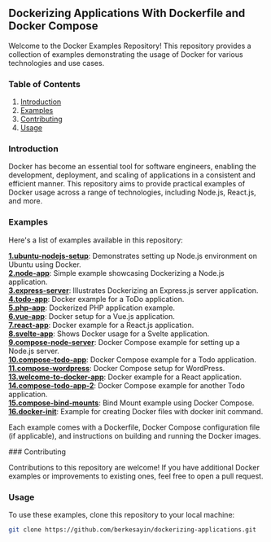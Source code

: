 ## Dockerizing Applications With Dockerfile and Docker Compose

Welcome to the Docker Examples Repository! This repository provides a collection of examples demonstrating the usage of Docker for various technologies and use cases.

### Table of Contents

1. [Introduction](#introduction)
2. [Examples](#examples)
3. [Contributing](#contributing)
4. [Usage](#usage)

### Introduction

Docker has become an essential tool for software engineers, enabling the development, deployment, and scaling of applications in a consistent and efficient manner. This repository aims to provide practical examples of Docker usage across a range of technologies, including Node.js, React.js, and more.

### Examples

Here's a list of examples available in this repository:

[**1.ubuntu-nodejs-setup**](1.ubuntu-nodejs-setup/): Demonstrates setting up Node.js environment on Ubuntu using Docker. <br />
[**2.node-app**](2.node-app/): Simple example showcasing Dockerizing a Node.js application. <br />
[**3.express-server**](3.express-server/): Illustrates Dockerizing an Express.js server application. <br />
[**4.todo-app**](4.todo-app/): Docker example for a ToDo application. <br />
[**5.php-app**](5.php-app/): Dockerized PHP application example. <br />
[**6.vue-app**](6.vue-app/): Docker setup for a Vue.js application. <br />
[**7.react-app**](7.react-app/): Docker example for a React.js application. <br />
[**8.svelte-app**](8.svelte-app/): Shows Docker usage for a Svelte application. <br />
[**9.compose-node-server**](9.compose-node-server/): Docker Compose example for setting up a Node.js server. <br />
[**10.compose-todo-app**](10.compose-todo-app/): Docker Compose example for a Todo application. <br />
[**11.compose-wordpress**](11.compose-wordpress/): Docker Compose setup for WordPress. <br />
[**13.welcome-to-docker-app**](13.welcome-to-docker-app/): Docker example for a React application. <br />
[**14.compose-todo-app-2**](14.compose-todo-app-2/): Docker Compose example for another Todo application. <br />
[**15.compose-bind-mounts**](15.compose-bind-mounts/): Bind Mount example using Docker Compose. <br />
[**16.docker-init**](16.docker-init/): Example for creating Docker files with docker init command. <br />

Each example comes with a Dockerfile, Docker Compose configuration file (if applicable), and instructions on building and running the Docker images.

### Contributing

Contributions to this repository are welcome! If you have additional Docker examples or improvements to existing ones, feel free to open a pull request.

### Usage

To use these examples, clone this repository to your local machine:

```bash
git clone https://github.com/berkesayin/dockerizing-applications.git
```
